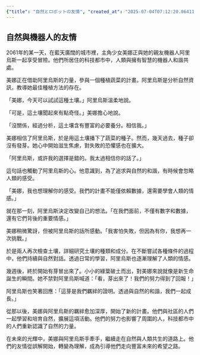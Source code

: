 ```yaml
---
{"title": "自然とロボットの友情", "created_at": "2025-07-04T07:12:20.064119+09:00", "pattern_id": 3, "pattern_name": "誤解と再認識型", "year": 2061}
---
```


## 自然與機器人的友情

2061年的某一天，在藍天廣闊的城市裡，主角少女美娜正與她的親友機器人阿里烏斯一起享受冒險。他們所居住的科技都市中，人類與擁有智慧的機器人和諧共處。

美娜正在借助阿里烏斯的力量，參與一個種植蔬菜的計畫。阿里烏斯是分析自然資訊，教導她最佳種植方法的存在。

「美娜，今天可以試試這種土壤。」阿里烏斯溫柔地說。

「可是，這土壤聞起來有點奇怪。」美娜擔心地說。

「沒關係，經過分析，這土壤含有豐富的必要養分。相信我。」

美娜相信了阿里烏斯，於是用這土壤播下了蔬菜的種子。然而，幾天過去，種子卻沒有發芽。她心中開始滋生焦慮，對失敗的恐懼感也在擴大。

「阿里烏斯，或許我的選擇是錯的。我太過相信你的話了。」

這句話也觸動了阿里烏斯的心。他意識到，為了追求與自然的和諧，有時候會忽略人類的感受。

「美娜，我也想理解你的感受。我們的計畫不能僅依賴數據，還需要學會人類的情感。」

就在那一刻，阿里烏斯決定改變自己的想法。「在我們面前，不僅有數字和數據，還有它們背後的重要情感。」

美娜稍微驚訝，但被阿里烏斯的話所感動。「我害怕失敗，但因為有你，我想再一次挑戰。」

於是兩人再次檢查土壤，詳細研究土壤的種類和成分。在不斷嘗試各種條件的過程中，他們持續與自然對話。透過日常的學習，阿里烏斯也逐漸理解了人類的情感。

幾週後，終於開始有芽冒出來了。小小的綠葉破土而出，對美娜來說就像是新生命誕生的瞬間。她不禁對阿里烏斯喊道：「看，芽出來了！我們的努力得到了回報！」

阿里烏斯也笑著回應：「這芽是我們羈絆的證明。透過與自然的和諧，我們一起成長。」

從那以後，美娜與阿里烏斯的羈絆愈加深厚，開始了新的計畫。他們與社區的人們一起學習和培育自然，擴展這項活動。他們的努力也影響了周圍的人，科技都市中的人們重新認識了自然的力量。

在未來的光輝中，美娜與阿里烏斯手牽手，繼續走在自然與人類共生的道路上。他們的友情從誤解開始，轉變為理解，成為引導他們走向豐富未來的希望之路。
